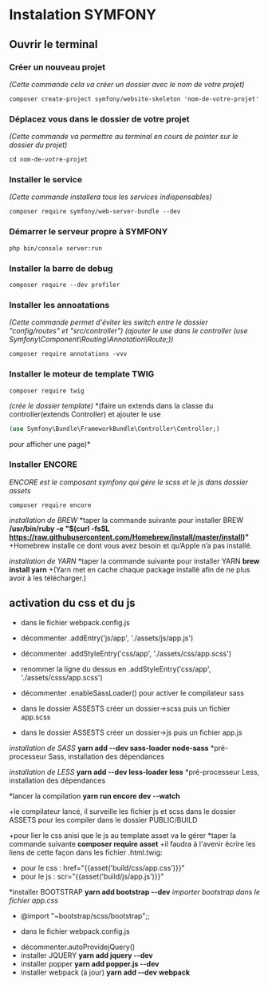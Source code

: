 # Instalation SYMFONY

## Ouvrir le terminal

### Créer un nouveau projet
*(Cette commande cela va créer un dossier avec le nom de votre projet)*
```
composer create-project symfony/website-skeleton 'nom-de-votre-projet'
```


### Déplacez vous dans le dossier de votre projet
*(Cette commande va permettre au terminal en cours de pointer sur le dossier du projet)*
```
cd nom-de-votre-projet
```


### Installer le service
*(Cette commande installera tous les services indispensables)*
```
composer require symfony/web-server-bundle --dev
```


### Démarrer le serveur propre à SYMFONY
```
php bin/console server:run
```

### Installer la barre de debug
```
composer require --dev profiler
```

### Installer les annoatations
*(Cette commande permet d'éviter les switch entre le dossier "config/routes" et "src/controller")*
*(ajouter le use dans le controller (use Symfony\Component\Routing\Annotation\Route;))*
```
composer require annotations -vvv
```

### Installer le moteur de template TWIG
```
composer require twig
```
*(crée le dossier template)*
*(faire un extends dans la classe du controller(extends Controller) et ajouter le use
```php
(use Symfony\Bundle\FrameworkBundle\Controller\Controller;)
```
pour afficher une page)*

### Installer ENCORE
*ENCORE est le composant symfony qui gère le scss et le js dans dossier assets*
```
composer require encore
```


*installation de BREW*
*taper la commande suivante pour installer BREW
**/usr/bin/ruby -e "$(curl -fsSL https://raw.githubusercontent.com/Homebrew/install/master/install)"**
+Homebrew installe ce dont vous avez besoin et qu’Apple n’a pas installé.

*installation de YARN*
*taper la commande suivante pour installer YARN
**brew install yarn**
+(Yarn met en cache chaque package installé afin de ne plus avoir à les télécharger.)

activation du css et du js
--
* dans le fichier webpack.config.js

+ décommenter .addEntry('js/app', './assets/js/app.js')
+ décommenter .addStyleEntry('css/app', './assets/css/app.scss')
+ renommer la ligne du dessus en .addStyleEntry('css/app', './assets/csss/app.scss')
+ décommenter .enableSassLoader() pour activer le compilateur sass

+ dans le dossier ASSESTS créer un dossier->scss puis un fichier app.scss
+ dans le dossier ASSESTS créer un dossier->js puis un fichier app.js

*installation de SASS*
**yarn add --dev sass-loader node-sass**
*pré-processeur Sass, installation des dépendances

*installation de LESS*
**yarn add --dev less-loader less**
*pré-processeur Less, installation des dépendances

*lancer la compilation
**yarn run encore dev --watch**

+le compilateur lancé, il surveille les fichier js et scss dans le dossier ASSETS pour les compiler dans le dossier PUBLIC/BUILD

+pour lier le css anisi que le js au template asset va le gérer
*taper la commande suivante
**composer require asset**
+il faudra à l'avenir écrire les liens de cette façon dans les fichier .html.twig:
- pour le css :  href="{{asset('build/css/app.css')}}"
- pour le js :  scr="{{asset('build/js/app.js')}}"


*installer BOOTSTRAP
**yarn add bootstrap --dev**
*importer bootstrap dans le fichier app.css*
+ @import "~bootstrap/scss/bootstrap";;

* dans le fichier webpack.config.js

+ décommenter.autoProvidejQuery()
+ installer JQUERY
**yarn add jquery --dev**
+ installer popper
**yarn add popper.js --dev**
+ installer webpack (à jour)
**yarn add --dev webpack**









